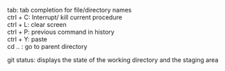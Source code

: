 tab: tab completion for file/directory names<br>
ctrl + C: Interrupt/ kill current procedure<br>
ctrl + L: clear screen<br>
ctrl + P: previous command in history<br>
ctrl + Y: paste<br>
cd .. : go to parent directory<br>


git status: displays the state of the working directory and the staging area
